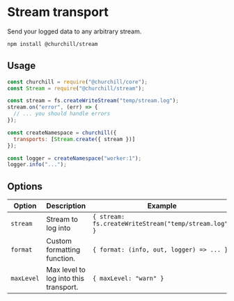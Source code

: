 # Stream transport

Send your logged data to any arbitrary stream.

```bash
npm install @churchill/stream
```

## Usage

```js
const churchill = require("@churchill/core");
const Stream = require("@churchill/stream");

const stream = fs.createWriteStream("temp/stream.log");
stream.on("error", (err) => {
  // ... you should handle errors
});

const createNamespace = churchill({
  transports: [Stream.create({ stream })]
});

const logger = createNamespace("worker:1");
logger.info("...");
```

## Options

| Option     | Description                           | Example                                               |
| ---------- | ------------------------------------- | ----------------------------------------------------- |
| `stream`   | Stream to log into                    | `{ stream: fs.createWriteStream("temp/stream.log") }` |
| `format`   | Custom formatting function.           | `{ format: (info, out, logger) => ... }`              |
| `maxLevel` | Max level to log into this transport. | `{ maxLevel: "warn" }`                                |
